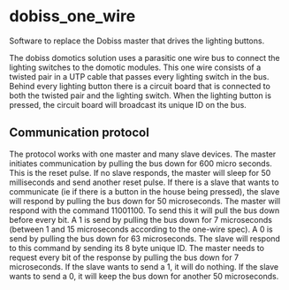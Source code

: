 # dobiss_one_wire
Software to replace the Dobiss master that drives the lighting buttons.

The dobiss domotics solution uses a parasitic one wire bus to connect the lighting switches to the domotic modules. This one wire consists of a twisted pair in a UTP cable that passes every lighting switch in the bus. Behind every lighting button there is a circuit board that is connected to both the twisted pair and the lighting switch. When the lighting button is pressed, the circuit board will broadcast its unique ID on the bus.

## Communication protocol
The protocol works with one master and many slave devices. The master initiates communication by pulling the bus down for 600 micro seconds. This is the reset pulse.
If no slave responds, the master will sleep for 50 milliseconds and send another reset pulse.
If there is a slave that wants to communicate (ie if there is a button in the house being pressed), the slave will respond by pulling the bus down for 50 microseconds.
The master will respond with the command 11001100. To send this it will pull the bus down before every bit. A 1 is send by pulling the bus down for 7 microseconds (between 1 and 15 microseconds according to the one-wire spec). A 0 is send by pulling the bus down for 63 microseconds.
The slave will respond to this command by sending its 8 byte unique ID. The master needs to request every bit of the response by pulling the bus down for 7 microseconds. If the slave wants to send a 1, it will do nothing. If the slave wants to send a 0, it will keep the bus down for another 50 microseconds.
